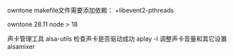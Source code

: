 owntone 
makefile文件需要添加依赖：
+libevent2-pthreads

owntone 28.11 node > 18 

声卡管理工具
alsa-utils
检查声卡是否驱动成功
aplay -l
调整声卡音量和其它设置
alsamixer
